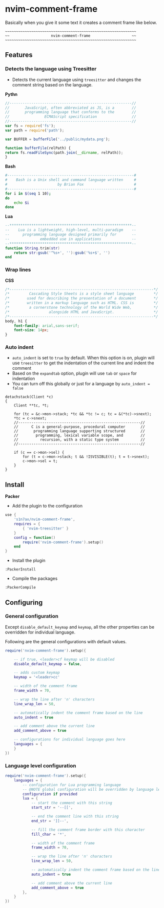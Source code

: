 # nvim-comment-frame

Basically when you give it some text it creates a comment frame like below.

```
~~~~~~~~~~~~~~~~~~~~~~~~~~~~~~~~~~~~~~~~~~~~~~~~~~~~~~~~~~~~
~~                   nvim-comment-frame                   ~~
~~~~~~~~~~~~~~~~~~~~~~~~~~~~~~~~~~~~~~~~~~~~~~~~~~~~~~~~~~~~
```

## Features

### Detects the language using Treesitter

* Detects the current language using `treesitter` and changes
the comment string based on the language.

**Pythn**

```javascript
//--------------------------------------------------------//
//       JavaScript, often abbreviated as JS, is a        //
//       programming language that conforms to the        //
//                ECMAScript specification                //
//--------------------------------------------------------//
var fs = require('fs');
var path = require('path');

var BUFFER = bufferFile('../public/mydata.png');

function bufferFile(relPath) {
return fs.readFileSync(path.join(__dirname, relPath));
}
```

**Bash**

```bash
#----------------------------------------------------------#
#    Bash is a Unix shell and command language written     #
#                       by Brian Fox                       #
#----------------------------------------------------------#
for i in $(seq 1 10);
do
    echo $i
done
```

**Lua**

```lua
--********************************************************--
--    Lua is a lightweight, high-level, multi-paradigm    --
--      programming language designed primarily for       --
--              embedded use in applications              --
--********************************************************--
function String.trim(str)
	return str:gsub('^%s+', ''):gsub('%s+$', '')
end
```

### Wrap lines

**CSS**

```css
/*------------------------------------------------------------------*/
/*         Cascading Style Sheets is a style sheet language         */
/*        used for describing the presentation of a document        */
/*        written in a markup language such as HTML. CSS is         */
/*         a cornerstone technology of the World Wide Web,          */
/*                  alongside HTML and JavaScript.                  */
/*------------------------------------------------------------------*/
body, h1 {
    font-family: arial,sans-serif;
    font-size: 14px;
}
```

### Auto indent

* `auto_indent` is set to `true` by default. When this option is on, plugin will
use `treesitter` to get the indentation of the current line and indent the comment
* Based on the `expandtab` option, plugin will use `tab` or `space` for
  indentation
* You can turn off this globally or just for a language by `auto_indent = false`

```
detachstack(Client *c)
{
	Client **tc, *t;

	for (tc = &c->mon->stack; *tc && *tc != c; tc = &(*tc)->snext);
	*tc = c->snext;
	//--------------------------------------------------------//
	//      C is a general-purpose, procedural computer       //
	//       programming language supporting structured       //
	//        programming, lexical variable scope, and        //
	//          recursion, with a static type system          //
	//--------------------------------------------------------//

	if (c == c->mon->sel) {
		for (t = c->mon->stack; t && !ISVISIBLE(t); t = t->snext);
		c->mon->sel = t;
	}
}
```

## Install

**Packer**

* Add the plugin to the configuration

```lua
use { 
	's1n7ax/nvim-comment-frame',
	requires = {
		{ 'nvim-treesitter' }
	}
	config = function()
		require('nvim-comment-frame').setup()
	end
}
```

* Install the plugin

```
:PackerInstall
```

* Compile the packages

```
:PackerCompile
```


## Configuring

### General configuration

Except `disable_default_keymap` and `keymap`, all the other properties can be
overridden for individual language.

Following are the general configurations with default values.

```lua
require('nvim-comment-frame').setup({

	-- if true, <leader>cf keymap will be disabled
	disable_default_keymap = false,

	-- adds custom keymap
	keymap = '<leader>cc'

	-- width of the comment frame
	frame_width = 70,

	-- wrap the line after 'n' characters
	line_wrap_len = 50,

	-- automatically indent the comment frame based on the line
	auto_indent = true

	-- add comment above the current line
	add_comment_above = true

	-- configurations for individual language goes here
	languages = {
	}
})
```

### Language level configuration

```lua
require('nvim-comment-frame').setup({
	languages = {
		-- configuration for Lua programming language
		-- @NOTE global configuration will be overridden by language level
		configuration if provided
		lua = {
			-- start the comment with this string
			start_str = '--[[',

			-- end the comment line with this string
			end_str = ']]--',

			-- fill the comment frame border with this character
			fill_char = '*',

			-- width of the comment frame
			frame_width = 70,

			-- wrap the line after 'n' characters
			line_wrap_len = 50,

			-- automatically indent the comment frame based on the line
			auto_indent = true

			-- add comment above the current line
			add_comment_above = true
		},
	}
})
```
